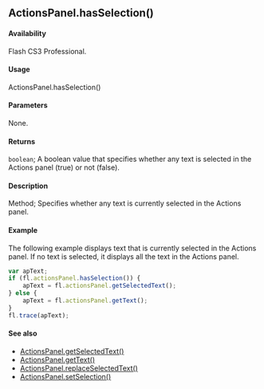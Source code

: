 ## ActionsPanel.hasSelection()

#### Availability

Flash CS3 Professional.

#### Usage

ActionsPanel.hasSelection()

#### Parameters

None.

#### Returns

`boolean`; A boolean value that specifies whether any text is selected in the Actions panel (true) or not (false).

#### Description

Method; Specifies whether any text is currently selected in the Actions panel.

#### Example

The following example displays text that is currently selected in the Actions panel. If no text is selected, it displays all the text in the Actions panel.

```javascript
var apText;
if (fl.actionsPanel.hasSelection()) {
    apText = fl.actionsPanel.getSelectedText();
} else {
    apText = fl.actionsPanel.getText();
}
fl.trace(apText);
```

#### See also

- [ActionsPanel.getSelectedText()](../ActionsPanel_object/ActionsPanel2.md)
- [ActionsPanel.getText()](../ActionsPanel_object/ActionsPanel3.md)
- [ActionsPanel.replaceSelectedText()](../ActionsPanel_object/ActionsPanel5.md)
- [ActionsPanel.setSelection()](../ActionsPanel_object/ActionsPanel7.md)
